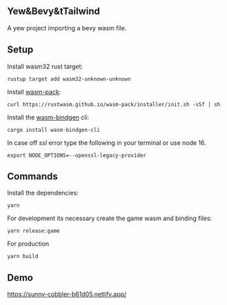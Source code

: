 ## Yew&Bevy&tTailwind

A yew project importing a bevy wasm file.

## Setup

Install wasm32 rust target:

```
rustup target add wasm32-unknown-unknown
```

Install [wasm-pack](https://github.com/rustwasm/wasm-pack):

```
curl https://rustwasm.github.io/wasm-pack/installer/init.sh -sSf | sh
```

Install the [wasm-bindgen](https://github.com/rustwasm/wasm-bindgen) cli:

```
cargo install wasm-bindgen-cli
```

In case off _ssl_ error type the following in your terminal or use node 16.

```
export NODE_OPTIONS=--openssl-legacy-provider
```

## Commands

Install the dependencies:

```
yarn
```

For development its necessary create the game wasm and binding files:

```
yarn release:game
```

For production

```
yarn build
```

## Demo

https://sunny-cobbler-b61d05.netlify.app/
